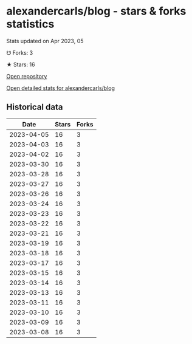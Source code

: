 # alexandercarls/blog - stars & forks statistics

Stats updated on Apr 2023, 05

☋ Forks: 3

★ Stars: 16

[Open repository](https://github.com/alexandercarls/blog)

[Open detailed stats for alexandercarls/blog](https://reviewgithub.com/rep/alexandercarls/blog)

## Historical data
| Date | Stars | Forks |
|------|-------|-------|
| 2023-04-05 | 16 | 3 | 
| 2023-04-03 | 16 | 3 | 
| 2023-04-02 | 16 | 3 | 
| 2023-03-30 | 16 | 3 | 
| 2023-03-28 | 16 | 3 | 
| 2023-03-27 | 16 | 3 | 
| 2023-03-26 | 16 | 3 | 
| 2023-03-24 | 16 | 3 | 
| 2023-03-23 | 16 | 3 | 
| 2023-03-22 | 16 | 3 | 
| 2023-03-21 | 16 | 3 | 
| 2023-03-19 | 16 | 3 | 
| 2023-03-18 | 16 | 3 | 
| 2023-03-17 | 16 | 3 | 
| 2023-03-15 | 16 | 3 | 
| 2023-03-14 | 16 | 3 | 
| 2023-03-13 | 16 | 3 | 
| 2023-03-11 | 16 | 3 | 
| 2023-03-10 | 16 | 3 | 
| 2023-03-09 | 16 | 3 | 
| 2023-03-08 | 16 | 3 | 

